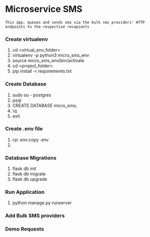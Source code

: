 # Microservice SMS 

```
This app, queues and sends sms via the bulk sms providers' HTTP endpoints to the respective recepients

```

### Create virtualenv
1. cd <virtual_env_folder>
2. virtualenv -p python3 micro_sms_env
3. source micro_sms_env/bin/activate
4. cd <project_folder>
5. pip install -r requirements.txt

### Create Database
1. sudo su - postgres
2. psql
3. CREATE DATABASE micro_sms;
4. \q
5. exit

### Create .env file
1. cp .env.copy .env
2. 

### Database Migrations
1. flask db init
2. flask db migrate
3. flask db upgrade

### Run Application
1. python manage.py runserver

### Add Bulk SMS providers

### Demo Requests